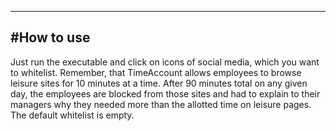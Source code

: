 ----------------------
#How to use
----------------------
Just run the executable and click on icons of social media, which you want to whitelist. Remember, that  TimeAccount allows employees to browse leisure sites for 10 minutes at a time. After 90 minutes total on any given day, the employees are blocked from those sites and had to explain to their managers why they needed more than the allotted time on leisure pages. The default whitelist is empty.
